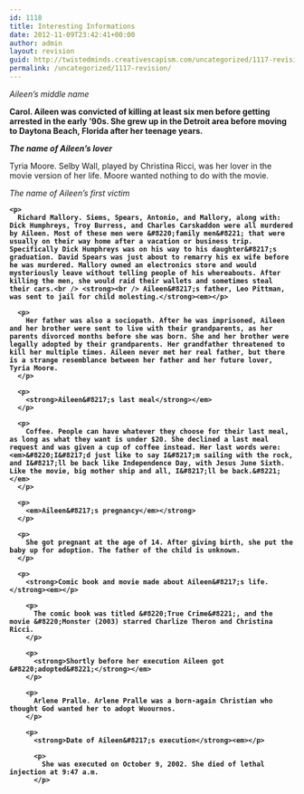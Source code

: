 ```yaml
---
id: 1118
title: Interesting Informations
date: 2012-11-09T23:42:41+00:00
author: admin
layout: revision
guid: http://twistedminds.creativescapism.com/uncategorized/1117-revision/
permalink: /uncategorized/1117-revision/
---
```

<p class="dropcap-first">
  <em>Aileen&#8217;s middle name</em><strong></p> 
  
  <p>
    Carol. Aileen was convicted of killing at least six men before getting arrested in the early &#8217;90s. She grew up in the Detroit area before moving to Daytona Beach, Florida after her teenage years.
  </p>
  
  <p>
    <em>The name of Aileen&#8217;s lover</em></strong>
  </p>
  
  <p>
    Tyria Moore. Selby Wall, played by Christina Ricci, was her lover in the movie version of her life. Moore wanted nothing to do with the movie.
  </p>
  
  <p>
    <em>The name of Aileen&#8217;s first victim</em><strong></p> 
    
    <p>
      Richard Mallory. Siems, Spears, Antonio, and Mallory, along with: Dick Humphreys, Troy Burress, and Charles Carskaddon were all murdered by Aileen. Most of these men were &#8220;family men&#8221; that were usually on their way home after a vacation or business trip. Specifically Dick Humphreys was on his way to his daughter&#8217;s graduation. David Spears was just about to remarry his ex wife before he was murdered. Mallory owned an electronics store and would mysteriously leave without telling people of his whereabouts. After killing the men, she would raid their wallets and sometimes steal their cars.<br /> <strong><br /> Aileen&#8217;s father, Leo Pittman, was sent to jail for child molesting.</strong><em></p> 
      
      <p>
        Her father was also a sociopath. After he was imprisoned, Aileen and her brother were sent to live with their grandparents, as her parents divorced months before she was born. She and her brother were legally adopted by their grandparents. Her grandfather threatened to kill her multiple times. Aileen never met her real father, but there is a strange resemblance between her father and her future lover, Tyria Moore.
      </p>
      
      <p>
        <strong>Aileen&#8217;s last meal</strong></em>
      </p>
      
      <p>
        Coffee. People can have whatever they choose for their last meal, as long as what they want is under $20. She declined a last meal request and was given a cup of coffee instead. Her last words were: <em>&#8220;I&#8217;d just like to say I&#8217;m sailing with the rock, and I&#8217;ll be back like Independence Day, with Jesus June Sixth. Like the movie, big mother ship and all, I&#8217;ll be back.&#8221;</em>
      </p>
      
      <p>
        <em>Aileen&#8217;s pregnancy</em></strong>
      </p>
      
      <p>
        She got pregnant at the age of 14. After giving birth, she put the baby up for adoption. The father of the child is unknown.
      </p>
      
      <p>
        <strong>Comic book and movie made about Aileen&#8217;s life.</strong><em></p> 
        
        <p>
          The comic book was titled &#8220;True Crime&#8221;, and the movie &#8220;Monster (2003) starred Charlize Theron and Christina Ricci.
        </p>
        
        <p>
          <strong>Shortly before her execution Aileen got &#8220;adopted&#8221;</strong></em>
        </p>
        
        <p>
          Arlene Pralle. Arlene Pralle was a born-again Christian who thought God wanted her to adopt Wuournos.
        </p>
        
        <p>
          <strong>Date of Aileen&#8217;s execution</strong><em></p> 
          
          <p>
            She was executed on October 9, 2002. She died of lethal injection at 9:47 a.m.
          </p>